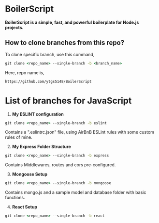 # BoilerScript

**BoilerScript is a simple, fast, and powerful boilerplate for Node.js projects.**

## **How to clone branches from this repo?**
To clone specific branch, use this command,
```cmd
git clone <repo_name> --single-branch -b <branch_name>
```
Here, repo name is,
```
https://github.com/ytgs5148/BoilerScript
```

# List of branches for JavaScript

1. **My ESLINT configuration**
```cmd
git clone <repo_name> --single-branch -b eslint
```
Contains a ".eslintrc.json" file, using AirBnB ESLint rules with some custom rules of mine.

2. **My Express Folder Structure**
```cmd
git clone <repo_name> --single-branch -b express
```
Contains Middlewares, routes and cors pre-configured.

3. **Mongoose Setup**
```cmd
git clone <repo_name> --single-branch -b mongoose
```
Contains mongo.js and a sample model and database folder with basic functions.

4. **React Setup**
```cmd
git clone <repo_name> --single-branch -b react
```